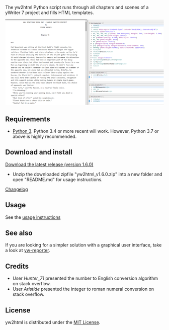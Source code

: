 The yw2html Python script runs through all chapters and scenes of a yWriter 7 project and fills HTML templates.

![Screenshot: Example](Screenshots/manuscript.png)

## Requirements

* [Python 3](https://www.python.org). Python 3.4 or more recent will work. However, Python 3.7 or above is highly recommended.

## Download and install


[Download the latest release (version 1.6.0)](https://raw.githubusercontent.com/peter88213/yw2html/master/dist/yw2html_v1.6.0.zip)

* Unzip the downloaded zipfile "yw2html_v1.6.0.zip" into a new folder and open "README.md" for usage instructions.

[Changelog](changelog)

## Usage

See the [usage instructions](usage)

## See also

If you are looking for a simpler solution with a graphical user interface, take a look at [yw-reporter](https://peter88213.github.io/yw-reporter).

## Credits

- User *Hunter_71* presented the number to English conversion algorithm on stack overflow.
- User *Aristide* presented the integer to roman numeral conversion on stack overflow.

## License

yw2html is distributed under the [MIT
License](http://www.opensource.org/licenses/mit-license.php).

